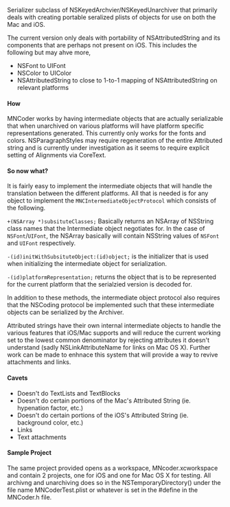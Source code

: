 Serializer subclass of NSKeyedArchvier/NSKeyedUnarchiver that primarily deals with creating portable seralized plists of objects for use on both the Mac and iOS.

The current version only deals with portability of NSAttributedString and its components that are perhaps not present on iOS. This includes the following but may ahve more,

- NSFont to UIFont
- NSColor to UIColor
- NSAttributedString to close to 1-to-1 mapping of NSAttributedString on relevant platforms

#### How
MNCoder works by having intermediate objects that are actually serializable that when unarchived on various platforms will have platform specific representations generated. This currently only works for the fonts and colors. NSParagraphStyles may require regeneration of the entire Attributed string and is currently under investigation as it seems to require explicit setting of Alignments via CoreText.

#### So now what?
It is fairly easy to implement the intermediate objects that will handle the translation between the different platforms. All that is needed is for any object to implement the `MNCIntermediateObjectProtocol` which consists of the following.

`+(NSArray *)subsituteClasses;` Basically returns an NSArray of NSString class names that the Intermediate object negotiates for. In the case of `NSFont`/`UIFont`, the NSArray basically will contain NSString values of `NSFont` and `UIFont` respectively.

`-(id)initWithSubsituteObject:(id)object;` is the initializer that is used when initializing the intermediate object for serialization.

`-(id)platformRepresentation;` returns the object that is to be represented for the current platform that the serialzied version is decoded for.

In addition to these methods, the intermediate object protocol also requires that the NSCoding protocol be implemented such that these intermediate objects can be serialized by the Archiver.

Attributed strings have their own internal intermediate objects to handle the various features that iOS/Mac supports and will reduce the current working set to the lowest common denominator by rejecting attributes it doesn't understand (sadly NSLinkAttributeName for links on Mac OS X). Further work can be made to enhnace this system that will provide a way to revive attachments and links.

#### Cavets
- Doesn't do TextLists and TextBlocks
- Doesn't do certain portions of the Mac's Attributed String (ie. hypenation factor, etc.)
- Doesn't do certain portions of the iOS's Attributed String (ie. background color, etc.)
- Links
- Text attachments

#### Sample Project
The same project provided opens as a workspace, MNcoder.xcworkspace and contain 2 projects, one for iOS and one for Mac OS X for testing. All archivng and unarchiving does so in the NSTemporaryDirectory() under the file name MNCoderTest.plist or whatever is set in the #define in the MNCoder.h file.